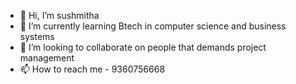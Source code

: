 - 👋 Hi, I’m sushmitha 
- 🌱 I’m currently learning Btech in computer science and business systems
- 💞️ I’m looking to collaborate on people that demands project management
- 📫 How to reach me - 9360756668
  

<!---
sushmitha11331/sushmitha11331 is a ✨ special ✨ repository because its `README.md` (this file) appears on your GitHub profile.
You can click the Preview link to take a look at your changes.
--->

